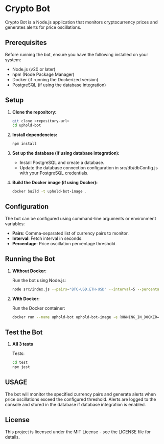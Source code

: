 # Crypto Bot

Crypto Bot is a Node.js application that monitors cryptocurrency prices and generates alerts for price oscillations.

## Prerequisites

Before running the bot, ensure you have the following installed on your system:

- Node.js (v20 or later)
- npm (Node Package Manager)
- Docker (if running the Dockerized version)
- PostgreSQL (if using the database integration)

## Setup

1. **Clone the repository:**

   ```bash
   git clone <repository-url>
   cd uphold-bot
2. **Install dependencies:**

   ```bash
   npm install
3. **Set up the database (if using database integration):**
   
   - Install PostgreSQL and create a database.
   - Update the database connection configuration in src/db/dbConfig.js with your PostgreSQL credentials.
4. **Build the Docker image (if using Docker):**

   ```bash
   docker build -t uphold-bot-image .
## Configuration

The bot can be configured using command-line arguments or environment variables:
- **Pairs**: Comma-separated list of currency pairs to monitor.
- **Interval**: Fetch interval in seconds.
- **Percentage**: Price oscillation percentage threshold.

## Running the Bot

1. **Without Docker:**

    Run the bot using Node.js:
   ```bash
   node src/index.js --pairs="BTC-USD,ETH-USD" --interval=5 --percentage=0.01
2. **With Docker:**

   Run the Docker container:
   ```bash
   docker run --name uphold-bot uphold-bot-image -e RUNNING_IN_DOCKER=true --pairs="BTC-USD,ETH-USD" --interval=5 --percentage=0.01
## Test the Bot

1. **All 3 tests**

    Tests:
   ```bash
   cd test
   npx jest
## USAGE

The bot will monitor the specified currency pairs and generate alerts when price oscillations exceed the configured threshold. Alerts are logged to the console and stored in the database if database integration is enabled.

## License

This project is licensed under the MIT License - see the LICENSE file for details.

